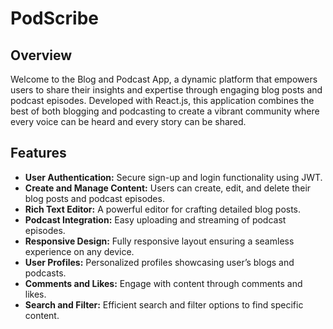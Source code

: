 # PodScribe

## Overview

Welcome to the Blog and Podcast App, a dynamic platform that empowers users to share their insights and expertise through engaging blog posts and podcast episodes. Developed with React.js, this application combines the best of both blogging and podcasting to create a vibrant community where every voice can be heard and every story can be shared.

## Features

- **User Authentication:** Secure sign-up and login functionality using JWT.
- **Create and Manage Content:** Users can create, edit, and delete their blog posts and podcast episodes.
- **Rich Text Editor:** A powerful editor for crafting detailed blog posts.
- **Podcast Integration:** Easy uploading and streaming of podcast episodes.
- **Responsive Design:** Fully responsive layout ensuring a seamless experience on any device.
- **User Profiles:** Personalized profiles showcasing user’s blogs and podcasts.
- **Comments and Likes:** Engage with content through comments and likes.
- **Search and Filter:** Efficient search and filter options to find specific content.

